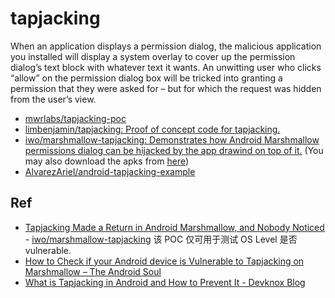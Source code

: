 # tapjacking

When an application displays a permission dialog, the malicious application you installed will display a system overlay to cover up the permission dialog’s text block with whatever text it wants. An unwitting user who clicks “allow” on the permission dialog box will be tricked into granting a permission that they were asked for – but for which the request was hidden from the user’s view.

- [mwrlabs/tapjacking-poc](https://github.com/mwrlabs/tapjacking-poc)
- [limbenjamin/tapjacking: Proof of concept code for tapjacking.](https://github.com/limbenjamin/tapjacking)
- [iwo/marshmallow-tapjacking: Demonstrates how Android Marshmallow permissions dialog can be hijacked by the app drawind on top of it.](https://github.com/iwo/marshmallow-tapjacking) (You may also download the apks from [here](http://ndm-news.blogspot.com/2017/03/how-to-test-android-for-tapjacking.html))
- [AlvarezAriel/android-tapjacking-example](https://github.com/AlvarezAriel/android-tapjacking-example)

## Ref

- [Tapjacking Made a Return in Android Marshmallow, and Nobody Noticed](https://www.xda-developers.com/how-tapjacking-made-a-return-with-android-marshmallow-and-nobody-noticed/) - [iwo/marshmallow-tapjacking](https://github.com/iwo/marshmallow-tapjacking) 该 POC 仅可用于测试 OS Level 是否 vulnerable.
- [How to Check if your Android device is Vulnerable to Tapjacking on Marshmallow – The Android Soul](http://www.theandroidsoul.com/check-tapjacking-vulnerability-marshmallow/)
- [What is Tapjacking in Android and How to Prevent It - Devknox Blog](https://blog.devknox.io/tapjacking-android-prevent/)